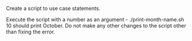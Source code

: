 Create a script to use case statements.


Execute the script with a number as an argument - ./print-month-name.sh 10 should print October. Do not make any other changes to the script other than fixing the error.